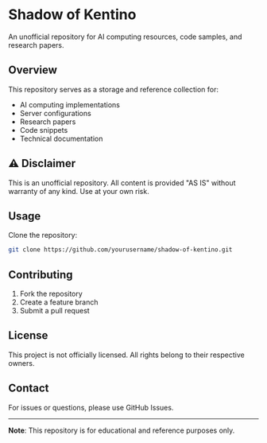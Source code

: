 # Shadow of Kentino

An unofficial repository for AI computing resources, code samples, and research papers.

## Overview
This repository serves as a storage and reference collection for:
- AI computing implementations
- Server configurations
- Research papers
- Code snippets
- Technical documentation

## ⚠️ Disclaimer
This is an unofficial repository. All content is provided "AS IS" without warranty of any kind. Use at your own risk.


## Usage
Clone the repository:
```bash
git clone https://github.com/yourusername/shadow-of-kentino.git
```

## Contributing
1. Fork the repository
2. Create a feature branch
3. Submit a pull request

## License
This project is not officially licensed. All rights belong to their respective owners.

## Contact
For issues or questions, please use GitHub Issues.

---
**Note**: This repository is for educational and reference purposes only.
